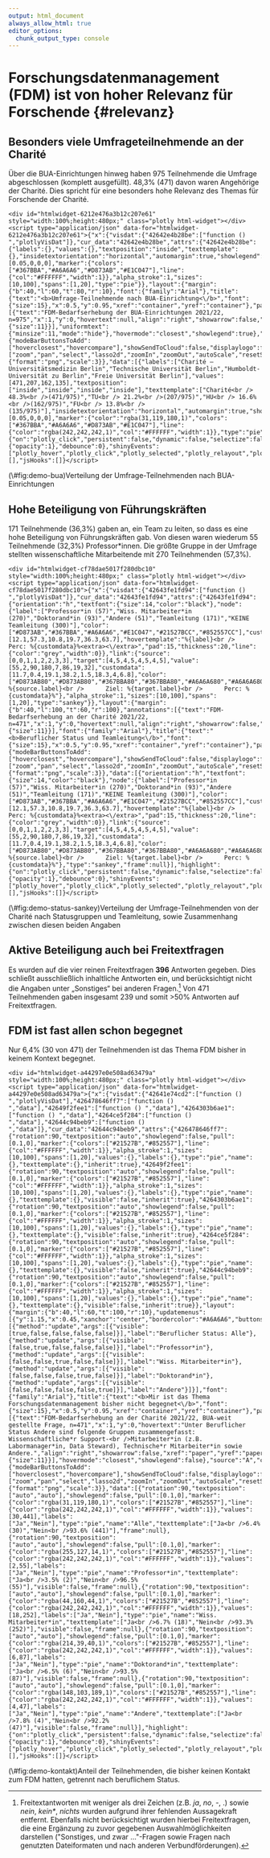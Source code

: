 ```yaml
---
output: html_document
always_allow_html: true
editor_options: 
  chunk_output_type: console
---
```


# Forschungsdatenmanagement (FDM) ist von hoher Relevanz für Forschende {#relevanz}



## Besonders viele Umfrageteilnehmende an der Charité

Über die BUA-Einrichtungen hinweg haben 975 Teilnehmende die Umfrage abgeschlossen (komplett ausgefüllt). 48,3% (471) davon waren Angehörige der Charité. Dies spricht für eine besonders hohe Relevanz des Themas für Forschende der Charité.

<div class="figure">

```{=html}
<div id="htmlwidget-6212e476a3b12c207e61" style="width:100%;height:480px;" class="plotly html-widget"></div>
<script type="application/json" data-for="htmlwidget-6212e476a3b12c207e61">{"x":{"visdat":{"42642e4b28be":["function () ","plotlyVisDat"]},"cur_data":"42642e4b28be","attrs":{"42642e4b28be":{"labels":{},"values":{},"textposition":"inside","texttemplate":{},"insidetextorientation":"horizontal","automargin":true,"showlegend":false,"direction":"clockwise","pull":[0.05,0,0,0],"marker":{"colors":["#367BBA","#A6A6A6","#D873AB","#E1C047"],"line":{"col":"#FFFFFF","width":1}},"alpha_stroke":1,"sizes":[10,100],"spans":[1,20],"type":"pie"}},"layout":{"margin":{"b":40,"l":60,"t":80,"r":10},"font":{"family":"Arial"},"title":{"text":"<b>Umfrage-Teilnehmende nach BUA-Einrichtung<\/b>","font":{"size":15},"x":0.5,"y":0.95,"xref":"container","yref":"container"},"paper_bgcolor":"#F2F2F2","plot_bgcolor":"#F2F2F2","annotations":[{"text":"FDM-Bedarfserhebung der BUA-Einrichtungen 2021/22, n=975","x":1,"y":0,"hovertext":null,"align":"right","showarrow":false,"xref":"paper","yref":"paper","xanchor":"right","yanchor":"auto","xshift":0,"yshift":-35,"font":{"size":11}}],"uniformtext":{"minsize":11,"mode":"hide"},"hovermode":"closest","showlegend":true},"source":"A","config":{"modeBarButtonsToAdd":["hoverclosest","hovercompare"],"showSendToCloud":false,"displaylogo":false,"modeBarButtonsToRemove":["zoom","pan","select","lasso2d","zoomIn","zoomOut","autoScale","resetScale","toggleSpikelines","hoverClosest","hoverCompare"],"toImageButtonOptions":{"format":"png","scale":3}},"data":[{"labels":["Charité – Universitätsmedizin Berlin","Technische Universität Berlin","Humboldt-Universität zu Berlin","Freie Universität Berlin"],"values":[471,207,162,135],"textposition":["inside","inside","inside","inside"],"texttemplate":["Charité<br /> 48.3%<br />(471/975)","TU<br /> 21.2%<br />(207/975)","HU<br /> 16.6%<br />(162/975)","FU<br /> 13.8%<br />(135/975)"],"insidetextorientation":"horizontal","automargin":true,"showlegend":false,"direction":"clockwise","pull":[0.05,0,0,0],"marker":{"color":"rgba(31,119,180,1)","colors":["#367BBA","#A6A6A6","#D873AB","#E1C047"],"line":{"color":"rgba(242,242,242,1)","col":"#FFFFFF","width":1}},"type":"pie","frame":null}],"highlight":{"on":"plotly_click","persistent":false,"dynamic":false,"selectize":false,"opacityDim":0.2,"selected":{"opacity":1},"debounce":0},"shinyEvents":["plotly_hover","plotly_click","plotly_selected","plotly_relayout","plotly_brushed","plotly_brushing","plotly_clickannotation","plotly_doubleclick","plotly_deselect","plotly_afterplot","plotly_sunburstclick"],"base_url":"https://plot.ly"},"evals":[],"jsHooks":[]}</script>
```

<p class="caption">(\#fig:demo-bua)Verteilung der Umfrage-Teilnehmenden nach BUA-Einrichtungen</p>
</div>

## Hohe Beteiligung von Führungskräften

171 Teilnehmende (36,3%) gaben an, ein Team zu leiten, so dass es eine hohe Beteiligung von Führungskräften gab. Von diesen waren wiederum 55 Teilnehmende (32,3%) Professor*innen. Die größte Gruppe in der Umfrage stellten wissenschaftliche Mitarbeitende mit 270 Teilnehmenden (57,3%).





<div class="figure">

```{=html}
<div id="htmlwidget-cf78dae5017f280dbc10" style="width:100%;height:480px;" class="plotly html-widget"></div>
<script type="application/json" data-for="htmlwidget-cf78dae5017f280dbc10">{"x":{"visdat":{"42643fe1fd94":["function () ","plotlyVisDat"]},"cur_data":"42643fe1fd94","attrs":{"42643fe1fd94":{"orientation":"h","textfont":{"size":14,"color":"black"},"node":{"label":["Professor*in (57)","Wiss. Mitarbeiter*in (270)","Doktorand*in (93)","Andere (51)","Teamleitung (171)","KEINE Teamleitung (300)"],"color":["#D873AB","#367BBA","#A6A6A6","#E1C047","#21527BCC","#852557CC"],"customdata":[12.1,57.3,10.8,19.7,36.3,63.7],"hovertemplate":"%{label}<br />      Perc: %{customdata}%<extra><\/extra>","pad":15,"thickness":20,"line":{"color":"grey","width":0}},"link":{"source":[0,0,1,1,2,2,3,3],"target":[4,5,4,5,4,5,4,5],"value":[55,2,90,180,7,86,19,32],"customdata":[11.7,0.4,19.1,38.2,1.5,18.3,4,6.8],"color":["#D873AB80","#D873AB80","#367BBA80","#367BBA80","#A6A6A680","#A6A6A680","#E1C04780","#E1C04780"],"hovertemplate":"Quelle: %{source.label}<br />      Ziel: %{target.label}<br />      Perc: %{customdata}%"},"alpha_stroke":1,"sizes":[10,100],"spans":[1,20],"type":"sankey"}},"layout":{"margin":{"b":40,"l":100,"t":60,"r":100},"annotations":[{"text":"FDM-Bedarfserhebung an der Charité 2021/22, n=471","x":1,"y":0,"hovertext":null,"align":"right","showarrow":false,"xref":"paper","yref":"paper","xanchor":"right","yanchor":"auto","xshift":0,"yshift":-35,"font":{"size":11}}],"font":{"family":"Arial"},"title":{"text":"<b>Beruflicher Status und Teamleitung<\/b>","font":{"size":15},"x":0.5,"y":0.95,"xref":"container","yref":"container"},"paper_bgcolor":"#F2F2F2","plot_bgcolor":"#F2F2F2","hovermode":"closest","showlegend":false},"source":"A","config":{"modeBarButtonsToAdd":["hoverclosest","hovercompare"],"showSendToCloud":false,"displaylogo":false,"modeBarButtonsToRemove":["zoom","pan","select","lasso2d","zoomIn","zoomOut","autoScale","resetScale","toggleSpikelines","hoverClosest","hoverCompare"],"toImageButtonOptions":{"format":"png","scale":3}},"data":[{"orientation":"h","textfont":{"size":14,"color":"black"},"node":{"label":["Professor*in (57)","Wiss. Mitarbeiter*in (270)","Doktorand*in (93)","Andere (51)","Teamleitung (171)","KEINE Teamleitung (300)"],"color":["#D873AB","#367BBA","#A6A6A6","#E1C047","#21527BCC","#852557CC"],"customdata":[12.1,57.3,10.8,19.7,36.3,63.7],"hovertemplate":"%{label}<br />      Perc: %{customdata}%<extra><\/extra>","pad":15,"thickness":20,"line":{"color":"grey","width":0}},"link":{"source":[0,0,1,1,2,2,3,3],"target":[4,5,4,5,4,5,4,5],"value":[55,2,90,180,7,86,19,32],"customdata":[11.7,0.4,19.1,38.2,1.5,18.3,4,6.8],"color":["#D873AB80","#D873AB80","#367BBA80","#367BBA80","#A6A6A680","#A6A6A680","#E1C04780","#E1C04780"],"hovertemplate":"Quelle: %{source.label}<br />      Ziel: %{target.label}<br />      Perc: %{customdata}%"},"type":"sankey","frame":null}],"highlight":{"on":"plotly_click","persistent":false,"dynamic":false,"selectize":false,"opacityDim":0.2,"selected":{"opacity":1},"debounce":0},"shinyEvents":["plotly_hover","plotly_click","plotly_selected","plotly_relayout","plotly_brushed","plotly_brushing","plotly_clickannotation","plotly_doubleclick","plotly_deselect","plotly_afterplot","plotly_sunburstclick"],"base_url":"https://plot.ly"},"evals":[],"jsHooks":[]}</script>
```

<p class="caption">(\#fig:demo-status-sankey)Verteilung der Umfrage-Teilnehmenden von der Charité nach Statusgruppen und Teamleitung, sowie Zusammenhang zwischen diesen beiden Angaben</p>
</div>


## Aktive Beteiligung auch bei Freitextfragen



Es wurden auf die vier reinen Freitextfragen **396** Antworten gegeben. Dies schließt ausschließlich inhaltliche Antworten ein, und berücksichtigt nicht die Angaben unter „Sonstiges“ bei anderen Fragen.[^interesse-fdm-3] Von 471 Teilnehmenden gaben insgesamt 239 und somit >50% Antworten auf Freitextfragen.

[^interesse-fdm-3]: Freitextantworten mit weniger als drei Zeichen (z.B. *ja*, *no*, -, .) sowie *nein*, *kein\**, *nichts* wurden aufgrund ihrer fehlenden Aussagekraft entfernt. Ebenfalls nicht berücksichtigt wurden hierbei Freitextfragen, die eine Ergänzung zu zuvor gegebenen Auswahlmöglichkeiten darstellen ("Sonstiges, und zwar ..."-Fragen sowie Fragen nach genutzten Dateiformaten und nach anderen Verbundförderungen).


## FDM ist fast allen schon begegnet

Nur 6,4% (30 von 471) der Teilnehmenden ist das Thema FDM bisher in keinem Kontext begegnet.



<div class="figure">

```{=html}
<div id="htmlwidget-a44297e0e508ad63479a" style="width:100%;height:480px;" class="plotly html-widget"></div>
<script type="application/json" data-for="htmlwidget-a44297e0e508ad63479a">{"x":{"visdat":{"42641e74cd2":["function () ","plotlyVisDat"],"426478646ff7":["function () ","data"],"42649f2fee1":["function () ","data"],"4264303b6ae1":["function () ","data"],"4264ce5f284":["function () ","data"],"42644c94beb9":["function () ","data"]},"cur_data":"42644c94beb9","attrs":{"426478646ff7":{"rotation":90,"textposition":"auto","showlegend":false,"pull":[0.1,0],"marker":{"colors":["#21527B","#852557"],"line":{"col":"#FFFFFF","width":1}},"alpha_stroke":1,"sizes":[10,100],"spans":[1,20],"values":{},"labels":{},"type":"pie","name":{},"texttemplate":{},"inherit":true},"42649f2fee1":{"rotation":90,"textposition":"auto","showlegend":false,"pull":[0.1,0],"marker":{"colors":["#21527B","#852557"],"line":{"col":"#FFFFFF","width":1}},"alpha_stroke":1,"sizes":[10,100],"spans":[1,20],"values":{},"labels":{},"type":"pie","name":{},"texttemplate":{},"visible":false,"inherit":true},"4264303b6ae1":{"rotation":90,"textposition":"auto","showlegend":false,"pull":[0.1,0],"marker":{"colors":["#21527B","#852557"],"line":{"col":"#FFFFFF","width":1}},"alpha_stroke":1,"sizes":[10,100],"spans":[1,20],"values":{},"labels":{},"type":"pie","name":{},"texttemplate":{},"visible":false,"inherit":true},"4264ce5f284":{"rotation":90,"textposition":"auto","showlegend":false,"pull":[0.1,0],"marker":{"colors":["#21527B","#852557"],"line":{"col":"#FFFFFF","width":1}},"alpha_stroke":1,"sizes":[10,100],"spans":[1,20],"values":{},"labels":{},"type":"pie","name":{},"texttemplate":{},"visible":false,"inherit":true},"42644c94beb9":{"rotation":90,"textposition":"auto","showlegend":false,"pull":[0.1,0],"marker":{"colors":["#21527B","#852557"],"line":{"col":"#FFFFFF","width":1}},"alpha_stroke":1,"sizes":[10,100],"spans":[1,20],"values":{},"labels":{},"type":"pie","name":{},"texttemplate":{},"visible":false,"inherit":true}},"layout":{"margin":{"b":40,"l":60,"t":100,"r":10},"updatemenus":[{"y":1.15,"x":0.45,"xanchor":"center","bordercolor":"#A6A6A6","buttons":[{"method":"update","args":[{"visible":[true,false,false,false,false]}],"label":"Beruflicher Status: Alle"},{"method":"update","args":[{"visible":[false,true,false,false,false]}],"label":"Professor*in"},{"method":"update","args":[{"visible":[false,false,true,false,false]}],"label":"Wiss. Mitarbeiter*in"},{"method":"update","args":[{"visible":[false,false,false,true,false]}],"label":"Doktorand*in"},{"method":"update","args":[{"visible":[false,false,false,false,true]}],"label":"Andere"}]}],"font":{"family":"Arial"},"title":{"text":"<b>Mir ist das Thema Forschungsdatenmanagement bisher nicht begegnet<\/b>","font":{"size":15},"x":0.5,"y":0.95,"xref":"container","yref":"container"},"paper_bgcolor":"#F2F2F2","plot_bgcolor":"#F2F2F2","annotations":[{"text":"FDM-Bedarfserhebung an der Charité 2021/22, BUA-weit gestellte Frage, n=471","x":1,"y":0,"hovertext":"Unter Beruflicher Status Andere sind folgende Gruppen zusammengefasst: Wissenschaftliche*r Support-<br />Mitarbeiter*in (z.B. Labormanager*in, Data Steward), Technische*r Mitarbeiter*in sowie Andere.","align":"right","showarrow":false,"xref":"paper","yref":"paper","xanchor":"right","yanchor":"auto","xshift":0,"yshift":-35,"font":{"size":11}}],"hovermode":"closest","showlegend":false},"source":"A","config":{"modeBarButtonsToAdd":["hoverclosest","hovercompare"],"showSendToCloud":false,"displaylogo":false,"modeBarButtonsToRemove":["zoom","pan","select","lasso2d","zoomIn","zoomOut","autoScale","resetScale","toggleSpikelines","hoverClosest","hoverCompare"],"toImageButtonOptions":{"format":"png","scale":3}},"data":[{"rotation":90,"textposition":["auto","auto"],"showlegend":false,"pull":[0.1,0],"marker":{"color":"rgba(31,119,180,1)","colors":["#21527B","#852557"],"line":{"color":"rgba(242,242,242,1)","col":"#FFFFFF","width":1}},"values":[30,441],"labels":["Ja","Nein"],"type":"pie","name":"Alle","texttemplate":["Ja<br />6.4% (30)","Nein<br />93.6% (441)"],"frame":null},{"rotation":90,"textposition":["auto","auto"],"showlegend":false,"pull":[0.1,0],"marker":{"color":"rgba(255,127,14,1)","colors":["#21527B","#852557"],"line":{"color":"rgba(242,242,242,1)","col":"#FFFFFF","width":1}},"values":[2,55],"labels":["Ja","Nein"],"type":"pie","name":"Professor*in","texttemplate":["Ja<br />3.5% (2)","Nein<br />96.5% (55)"],"visible":false,"frame":null},{"rotation":90,"textposition":["auto","auto"],"showlegend":false,"pull":[0.1,0],"marker":{"color":"rgba(44,160,44,1)","colors":["#21527B","#852557"],"line":{"color":"rgba(242,242,242,1)","col":"#FFFFFF","width":1}},"values":[18,252],"labels":["Ja","Nein"],"type":"pie","name":"Wiss. Mitarbeiter*in","texttemplate":["Ja<br />6.7% (18)","Nein<br />93.3% (252)"],"visible":false,"frame":null},{"rotation":90,"textposition":["auto","auto"],"showlegend":false,"pull":[0.1,0],"marker":{"color":"rgba(214,39,40,1)","colors":["#21527B","#852557"],"line":{"color":"rgba(242,242,242,1)","col":"#FFFFFF","width":1}},"values":[6,87],"labels":["Ja","Nein"],"type":"pie","name":"Doktorand*in","texttemplate":["Ja<br />6.5% (6)","Nein<br />93.5% (87)"],"visible":false,"frame":null},{"rotation":90,"textposition":["auto","auto"],"showlegend":false,"pull":[0.1,0],"marker":{"color":"rgba(148,103,189,1)","colors":["#21527B","#852557"],"line":{"color":"rgba(242,242,242,1)","col":"#FFFFFF","width":1}},"values":[4,47],"labels":["Ja","Nein"],"type":"pie","name":"Andere","texttemplate":["Ja<br />7.8% (4)","Nein<br />92.2% (47)"],"visible":false,"frame":null}],"highlight":{"on":"plotly_click","persistent":false,"dynamic":false,"selectize":false,"opacityDim":0.2,"selected":{"opacity":1},"debounce":0},"shinyEvents":["plotly_hover","plotly_click","plotly_selected","plotly_relayout","plotly_brushed","plotly_brushing","plotly_clickannotation","plotly_doubleclick","plotly_deselect","plotly_afterplot","plotly_sunburstclick"],"base_url":"https://plot.ly"},"evals":[],"jsHooks":[]}</script>
```

<p class="caption">(\#fig:demo-kontakt)Anteil der Teilnehmenden, die bisher keinen Kontakt zum FDM hatten, getrennt nach beruflichem Status.</p>
</div>
